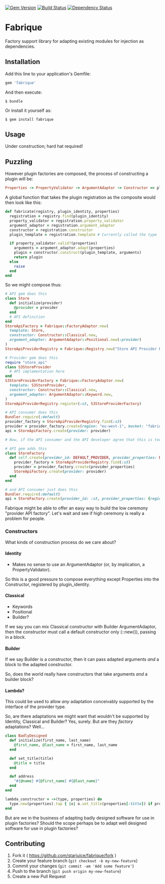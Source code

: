 [![Gem Version](https://badge.fury.io/rb/fabrique.svg)](http://badge.fury.io/rb/fabrique) [![Build Status](https://travis-ci.org/starjuice/fabrique.svg?branch=master)](https://travis-ci.org/starjuice/fabrique) [![Dependency Status](https://gemnasium.com/starjuice/fabrique.svg)](https://gemnasium.com/starjuice/fabrique)

# Fabrique

Factory support library for adapting existing modules for injection as dependencies.

## Installation

Add this line to your application's Gemfile:

```ruby
gem 'fabrique'
```

And then execute:

    $ bundle

Or install it yourself as:

    $ gem install fabrique

## Usage

Under construction; hard hat required!

## Puzzling

However plugin factories are composed, the process of constructing a plugin
will be:

```ruby
Properties -> PropertyValidator -> ArgumentAdaptor -> Constructor => plugin`
```

A global function that takes the plugin registration as the composite would
then look like this:

```ruby
def fabricate(registry, plugin_identity, properties)
  registration = registry.find(plugin_identity)
  property_validator = registration.property_validator
  argument_adaptor = registration.argument_adaptor
  constructor = registration.constructor
  plugin_template = registration.template # Currently called the type

  if property_validator.valid?(properties)
    arguments = argument_adaptor.adapt(properties)
    plugin = constructor.construct(plugin_template, arguments)
    return plugin
  else
    raise
  end
end
```

So we might compose thus:

```ruby
# API gem does this
class Store
  def initialize(provider)
    @provider = provider
  end
  # API definition
end
StoreApiFactory = Fabrique::FactoryAdaptor.new(
  template: Store,
  constructor: Constructor::Classical.new,
  argument_adaptor: ArgumentAdaptor::Positional.new(:provider)
)
StoreApiProviderRegistry = Fabrique::Registry.new("Store API Provider Registry")

# Provider gem does this
require "store_api"
class S3StoreProvider
  # API implementation here
end
S3StoreProviderFactory = Fabrique::FactoryAdaptor.new(
  template: S3StoreProvider,
  constructor: Constructor::Classical.new,
  argument_adaptor: ArgumentAdaptor::Keyword.new,
)
StoreApiProviderRegistry.register(:s3, S3StoreProviderFactory)

# API consumer does this
Bundler.require(:default)
provider_factory = StoreApiProviderRegistry.find(:s3)
provider = provider_factory.create(region: "eu-west-1", bucket: "fabrique")
api = StoreApiFactory.create(provider: provider)

# Now, if the API consumer and the API developer agree that this is too high ceremony...

# API gem adds this
class StoreFactory
  def self.create(provider_id: DEFAULT_PROVIDER, provider_properties: DEFAULT_PROVIDER_PROPERTIES)
    provider_factory = StoreApiProviderRegistry.find(:s3)
    provider = provider_factory.create(provider_properties)
    StoreApiFactory.create(provider: provider)
  end
end

# and API consumer just does this
Bundler.require(:default)
api = StoreFactory.create(provider_id: :s3, provider_properties: {region: "eu-west-1", bucket: "fabrique"})
```

Fabrique might be able to offer an easy way to build the low ceremony "provider
API factory". Let's wait and see if high ceremony is really a problem for people.

### Constructors

What kinds of construction process do we care about?

#### Identity

* Makes no sense to use an ArgumentAdaptor (or, by implication, a
  PropertyValidator).

So this is a good pressure to compose everything except Properties
into the Constructor, registered by plugin\_identity.

#### Classical

* Keywords
* Positional
* Builder?

If we say you can mix Classical constructor with Builder ArgumentAdaptor,
then the constructor must call a default constructor only (::new()), passing
in a block.

#### Builder

If we say Builder is a constructor, then it can pass adapted arguments *and*
a block to the adapted constructor.

So, does the world really have constructors that take arguments *and* a
builder block?

#### Lambda?

This could be used to allow *any* adaptation conceivably supported by the
interface of the provider type.

So, are there adaptations we might want that wouldn't be supported by
Identity, Classical and Builder? Yes, surely. But are they *factory*
adaptations? Well...

```ruby
class BadlyDesigned
  def initialize(first_name, last_name)
    @first_name, @last_name = first_name, last_name
  end

  def set_title(title)
    @title = title
  end

  def address
    "#{@name} #{@first_name} #{@last_name}"
  end
end

lambda_constructor = ->(type, properties) do
  type.new(properties).tap { |o| o.set_title(properties[:title]) if properties.include?(:title) }
end
```

But are we in the business of adapting badly designed software for use in
plugin factories? Should the scope perhaps be to adapt well designed software
for use in plugin factories?

## Contributing

1. Fork it ( https://github.com/starjuice/fabrique/fork )
2. Create your feature branch (`git checkout -b my-new-feature`)
3. Commit your changes (`git commit -am 'Add some feature'`)
4. Push to the branch (`git push origin my-new-feature`)
5. Create a new Pull Request
